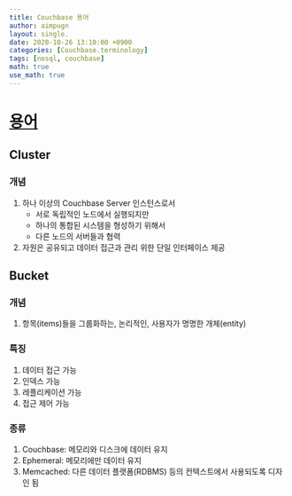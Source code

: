 ```yaml
---
title: Couchbase 용어
author: aimpugn
layout: single.
date: 2020-10-26 13:10:00 +0900
categories: [Couchbase.terminology]
tags: [nosql, couchbase]
math: true
use_math: true
---
```


# [용어](https://docs.couchbase.com/server/current/learn/glossary.html)

## Cluster

### 개념

1. 하나 이상의 Couchbase Server 인스턴스로서
   - 서로 독립적인 노드에서 실행되지만
   - 하나의 통합된 시스템을 형성하기 위해서
   - 다른 노드의 서버들과 협력
2. 자원은 공유되고 데이터 접근과 관리 위한 단일 인터페이스 제공

## Bucket

### 개념

1. 항목(items)들을 그룹화하는, 논리적인, 사용자가 명명한 개체(entity)

### 특징

1.  데이터 접근 가능
2.  인덱스 가능
3.  레플리케이션 가능
4.  접근 제어 가능

### 종류

1.  Couchbase: 메모리와 디스크에 데이터 유지
2.  Ephemeral: 메모리에만 데이터 유지
3.  Memcached: 다른 데이터 플랫폼(RDBMS) 등의 컨텍스트에서 사용되도록 디자인 됨
